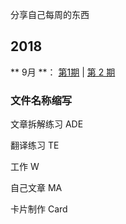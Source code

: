 分享自己每周的东西


## 2018



** 9月 **： [第1期](docs/issue-26.md) | [第 2 期](docs/issue-25.md)


















### 文件名称缩写

文章拆解练习 ADE

翻译练习 TE

工作  W

自己文章 MA

卡片制作 Card


